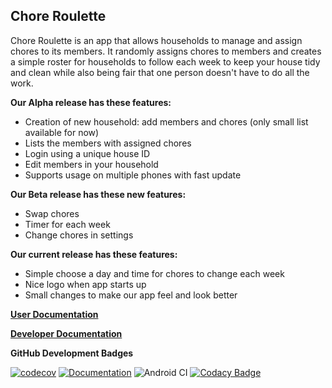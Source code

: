 ## **Chore Roulette**

Chore Roulette is an app that allows households to manage and assign chores to its members. It randomly assigns chores to members and creates a simple roster for households to follow each week to keep your house tidy and clean while also being fair that one person doesn't have to do all the work.

 **Our Alpha release has these features:**
* Creation of new household: add members and chores (only small list available for now)
* Lists the members with assigned chores
* Login using a unique house ID
* Edit members in your household
* Supports usage on multiple phones with fast update
 
**Our Beta release has these new features:**
* Swap chores
* Timer for each week
* Change chores in settings

**Our current release has these features:**
* Simple choose a day and time for chores to change each week
* Nice logo when app starts up
* Small changes to make our app feel and look better

[**User Documentation**](https://github.com/hookleon/ChoreRoulette/blob/master/User-documentation.pdf)

[**Developer Documentation**](https://github.com/hookleon/ChoreRoulette/blob/master/Chore%20Roulette%20Developer%20Documentation.pdf)

**GitHub Development Badges**

[![codecov](https://codecov.io/gh/hookleon/ChoreRoulette/branch/master/graph/badge.svg)](https://codecov.io/gh/hookleon/ChoreRoulette)
[![Documentation](https://codedocs.xyz/hookleon/ChoreRoulette.svg)](https://codedocs.xyz/hookleon/ChoreRoulette/)
![Android CI](https://github.com/hookleon/ChoreRoulette/workflows/Android%20CI/badge.svg?branch=Leon&event=push)
[![Codacy Badge](https://app.codacy.com/project/badge/Grade/20842fab889d4bd48d0d7c0cf8dba96e)](https://www.codacy.com/manual/hookleon/ChoreRoulette?utm_source=github.com&amp;utm_medium=referral&amp;utm_content=hookleon/ChoreRoulette&amp;utm_campaign=Badge_Grade)
